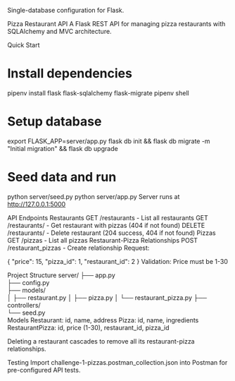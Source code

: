 Single-database configuration for Flask.

Pizza Restaurant API
A Flask REST API for managing pizza restaurants with SQLAlchemy and MVC architecture.

Quick Start
# Install dependencies
pipenv install flask flask-sqlalchemy flask-migrate
pipenv shell

# Setup database
export FLASK_APP=server/app.py
flask db init && flask db migrate -m "Initial migration" && flask db upgrade

# Seed data and run
python server/seed.py
python server/app.py
Server runs at http://127.0.0.1:5000

API Endpoints
Restaurants
GET /restaurants - List all restaurants
GET /restaurants/<id> - Get restaurant with pizzas (404 if not found)
DELETE /restaurants/<id> - Delete restaurant (204 success, 404 if not found)
Pizzas
GET /pizzas - List all pizzas
Restaurant-Pizza Relationships
POST /restaurant_pizzas - Create relationship
Request:

{
  "price": 15,
  "pizza_id": 1,
  "restaurant_id": 2
}
Validation: Price must be 1-30

Project Structure
server/
├── app.py              
├── config.py           
├── models/             
│   ├── restaurant.py
│   ├── pizza.py
│   └── restaurant_pizza.py
├── controllers/       
└── seed.py            
Models
Restaurant: id, name, address
Pizza: id, name, ingredients
RestaurantPizza: id, price (1-30), restaurant_id, pizza_id

Deleting a restaurant cascades to remove all its restaurant-pizza relationships.

Testing
Import challenge-1-pizzas.postman_collection.json into Postman for pre-configured API tests.